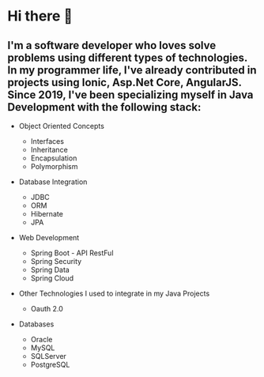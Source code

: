 # Hi there 👋

## I'm a software developer who loves solve problems using different types of technologies. In my programmer life, I've already contributed in projects using Ionic, Asp.Net Core, AngularJS. Since 2019, I've been specializing myself in Java Development with the following stack:

  * Object Oriented Concepts
      * Interfaces
      * Inheritance
      * Encapsulation
      * Polymorphism

  * Database Integration
      * JDBC
      * ORM
      * Hibernate
      * JPA
      
  * Web Development 
      * Spring Boot - API RestFul
      * Spring Security
      * Spring Data
      * Spring Cloud
      
  * Other Technologies I used to integrate in my Java Projects
      * Oauth 2.0
      
  * Databases 
    * Oracle
    * MySQL
    * SQLServer
    * PostgreSQL

